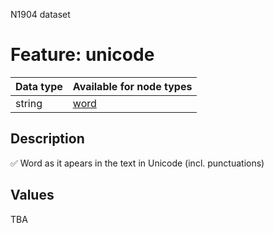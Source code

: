 <p>N1904 dataset</p>

<h1>Feature: unicode</h1>

<table>
<thead>
<tr>
  <th>Data type</th>
  <th>Available for node types</th>
</tr>
</thead>
<tbody>
<tr>
  <td>string</td>
  <td><A HREF="featurebynodetype.md#word">word</A></td>
</tr>
</tbody>
</table>

<h2>Description</h2>

<p>✅ Word as it apears in the text in Unicode (incl. punctuations)</p>

<h2>Values</h2>

<p>TBA</p>
